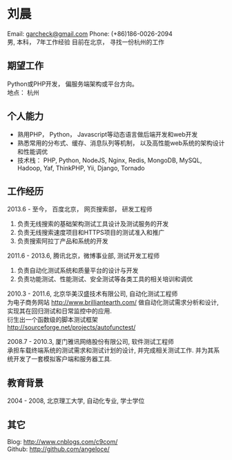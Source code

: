 # 刘晨
Email: garcheck@gmail.com   Phone: (+86)186-0026-2094    
男, 本科， 7年工作经验
目前在北京， 寻找一份杭州的工作

## 期望工作
Python或PHP开发， 偏服务端架构或平台方向。  
地点： 杭州  

## 个人能力
* 熟用PHP， Python， Javascript等动态语言做后端开发和web开发  
* 熟悉常用的分布式、缓存、消息队列等机制， 以及高性能web系统的架构设计和性能调优
* 技术栈： PHP, Python, NodeJS, Nginx, Redis, MongoDB, MySQL, Hadoop, Yaf, ThinkPHP, Yii, Django, Tornado

## 工作经历
2013.6 - 至今， 百度北京， 网页搜索部， 研发工程师  
1. 负责无线搜索的基础架构测试工具设计及测试服务的开发  
2. 负责无线搜索速度项目和HTTPS项目的测试准入和推广  
3. 负责搜索阿拉丁产品和系统的开发  

2011.6 - 2013.6, 腾讯北京，微博事业部, 测试开发工程师  
1. 负责自动化测试系统和质量平台的设计与开发   
2. 负责功能测试、性能测试、安全测试等各类工具的相关培训和调优  

2010.3 - 2011.6, 北京华美汉盛技术有限公司, 自动化测试工程师  
为电子商务网站 http://www.brilliantearth.com/ 做自动化测试需求分析和设计, 实现其在回归测试和日常监控中的应用.    
衍生出一个函数级的脚本测试框架 http://sourceforge.net/projects/autofunctest/      

2008.7 - 2010.3, 厦门雅讯网络股份有限公司, 软件测试工程师  
承担车载终端系统的测试需求和测试计划的设计, 并完成相关测试工作. 并为其系统开发了一套模拟客户端和服务器工具.     


## 教育背景
2004 - 2008, 北京理工大学, 自动化专业, 学士学位

## 其它
Blog: http://www.cnblogs.com/c9com/  
Github: http://github.com/angeloce/  

